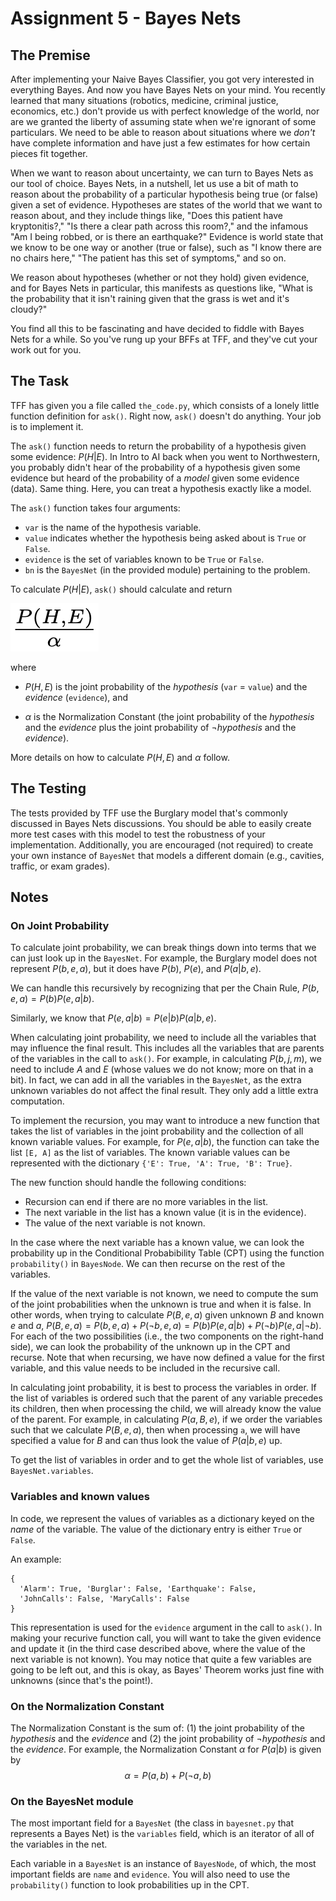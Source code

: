 # Assignment 5 - Bayes Nets


## The Premise

After implementing your Naive Bayes Classifier, you got very interested in everything Bayes. And now you have Bayes Nets on your mind. You recently learned that many situations (robotics, medicine, criminal justice, economics, etc.) don't provide us with perfect knowledge of the world, nor are we granted the liberty of assuming state when we're ignorant of some particulars. We need to be able to reason about situations where we _don't_ have complete information and have just a few estimates for how certain pieces fit together.

When we want to reason about uncertainty, we can turn to Bayes Nets as our tool of choice. Bayes Nets, in a nutshell, let us use a bit of math to reason about the probability of a particular hypothesis being true (or false) given a set of evidence. Hypotheses are states of the world that we want to reason about, and they include things like, "Does this patient have kryptonitis?," "Is there a clear path across this room?," and the infamous "Am I being robbed, or is there an earthquake?" Evidence is world state that we know to be one way or another (true or false), such as "I know there are no chairs here," "The patient has this set of symptoms," and so on.

We reason about hypotheses (whether or not they hold) given evidence, and for Bayes Nets in particular, this manifests as questions like, "What is the probability that it isn't raining given that the grass is wet and it's cloudy?"

You find all this to be fascinating and have decided to fiddle with Bayes Nets for a while. So you've rung up your BFFs at TFF, and they've cut your work out for you.


## The Task

TFF has given you a file called `the_code.py`, which consists of a lonely little function definition for `ask()`. Right now, `ask()` doesn't do anything. Your job is to implement it.

The `ask()` function needs to return the probability of a hypothesis given some evidence: $P(H|E)$. In Intro to AI back when you went to Northwestern, you probably didn't hear of the probability of a hypothesis given some evidence but heard of the probability of a _model_ given some evidence (data). Same thing. Here, you can treat a hypothesis exactly like a model.

The `ask()` function takes four arguments:

* `var` is the name of the hypothesis variable.
* `value` indicates whether the hypothesis being asked about is `True` or `False`.
* `evidence` is the set of variables known to be `True` or `False`.
* `bn` is the `BayesNet` (in the provided module) pertaining to the problem.

To calculate $P(H|E)$, `ask()` should calculate and return

![Alt text](JointP_H_E.png)
 
 where

* $P(H,E)$ is the joint probability of the $hypothesis$ (`var` = `value`) and the $evidence$ (`evidence`), and

* $\alpha$ is the Normalization Constant (the joint probability of the $hypothesis$ and the $evidence$ plus the joint probability of $\neg hypothesis$ and the $evidence$). 

More details on how to calculate $P(H,E)$ and $\alpha$ follow.


## The Testing

The tests provided by TFF use the Burglary model that's commonly discussed in Bayes Nets discussions. You should be able to easily create more test cases with this model to test the robustness of your implementation. Additionally, you are encouraged (not required) to create your own instance of `BayesNet` that models a different domain (e.g., cavities, traffic, or exam grades).


## Notes

### On Joint Probability

To calculate joint probability, we can break things down into terms that we can just look up in the `BayesNet`.  For example, the Burglary model does not represent $P(b,e,a)$, but it does have $P(b)$, $P(e)$, and $P(a|b,e)$.

We can handle this recursively by recognizing that per the Chain Rule, $P(b,e,a) = P(b)  P(e,a|b)$.
 
Similarly, we know that $P(e,a|b) = P(e|b)  P(a|b,e)$.

When calculating joint probability, we need to include all the variables that may influence the final result.  This includes all the variables that are parents of the variables in the call to `ask()`.  For example, in calculating $P(b,j,m)$, we need to include $A$ and $E$ (whose values we do not know; more on that in a bit). In fact, we can add in all the variables in the `BayesNet`, as the extra unknown variables do not affect the final result. They only add a little extra computation.

To implement the recursion, you may want to introduce a new function that takes the list of variables in the joint probability and the collection of all known variable values.  For example, for $P(e,a|b)$, the function can take the list `[E, A]` as the list of variables.  The known variable values can be represented with the dictionary `{'E': True, 'A': True, 'B': True}`.

The new function should handle the following conditions:

* Recursion can end if there are no more variables in the list.
* The next variable in the list has a known value (it is in the evidence). 
* The value of the next variable is not known.

In the case where the next variable has a known value, we can look the probability up in the Conditional Probabibility Table (CPT) using the function `probability()` in `BayesNode`. We can then recurse on the rest of the variables.

If the value of the next variable is not known, we need to compute the sum of the joint probabilities when the unknown is true and when it is false. In other words, when trying to calculate $P(B,e,a)$ given unknown $B$ and known $e$ and $a$, $P(B,e,a) = P(b,e,a) + P(\neg b,e,a) = P(b)P(e,a|b) + P(\neg b)P(e,a|\neg b)$.  For each of the two possibilities (i.e., the two components on the right-hand side), we can look the probability of the unknown up in the CPT and recurse.  Note that when recursing, we have now defined a value for the first variable, and this value needs to be included in the recursive call.

In calculating joint probability, it is best to process the variables in order.  If the list of variables is ordered such that the parent of any variable precedes its children, then when processing the child, we will already know the value of the parent.  For example, in calculating $P(a,B,e)$, if we order the variables such that we calculate $P(B,e,a)$, then when processing `a`, we will have specified a value for $B$ and can thus look the value of $P(a|b,e)$ up.

To get the list of variables in order and to get the whole list of variables, use `BayesNet.variables`.



### Variables and known values

In code, we represent the values of variables as a dictionary keyed on the _name_ of the variable.  The value of the dictionary entry is either `True` or `False`. 

An example:

```
{
  'Alarm': True, 'Burglar': False, 'Earthquake': False,
  'JohnCalls': False, 'MaryCalls': False
}
```

This representation is used for the `evidence` argument in the call to `ask()`. In making your recurive function call, you will want to take the given evidence and update it (in the third case described above, where the value of the next variable is not known). You may notice that quite a few variables are going to be left out, and this is okay, as Bayes' Theorem works just fine with unknowns (since that's the point!).


### On the Normalization Constant

The Normalization Constant is the sum of: (1) the joint probability of the $hypothesis$ and the $evidence$ and (2) the joint probability of $\neg hypothesis$ and the $evidence$. For example, the Normalization Constant $\alpha$ for $P(a|b)$ is given by $$\alpha = P(a,b) + P(\neg a,b)$$


### On the BayesNet module

The most important field for a `BayesNet` (the class in `bayesnet.py` that
represents a Bayes Net) is the `variables` field, which is an iterator of all of the
variables in the net.

Each variable in a `BayesNet` is an instance of `BayesNode`, of which, the most important fields are `name` and `evidence`.  You will also need to use the `probability()` function to look probabilities up in the CPT.

